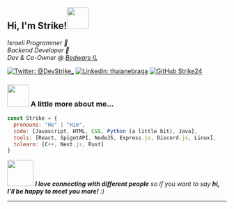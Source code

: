 <h2> Hi, I'm Strike!<img src="https://media.giphy.com/media/mGcNjsfWAjY5AEZNw6/giphy.gif" width="50"></h2>
<p><em>Israeli Programmer 📘<br>
  Backend Developer 👀
  </br>Dev & Co-Owner @ <a href="https://bwil.ml">Bedwars IL</a>
</em></p>

[![Twitter: @DevStrike_](https://img.shields.io/twitter/follow/DevStrike_?style=social)](https://twitter.com/DevStrike_)
[![Linkedin: thaianebraga](https://img.shields.io/badge/-thaianebraga-blue?style=flat-square&logo=Linkedin&logoColor=white&link=https://www.linkedin.com/in/thaianebraga/)](https://www.linkedin.com/in/thaianebraga/)
[![GitHub Strike24](https://img.shields.io/github/followers/Strike24?label=follow&style=social)](https://github.com/Strike24)


### <img src="https://media.giphy.com/media/VgCDAzcKvsR6OM0uWg/giphy.gif" width="50"> A little more about me...  

```javascript
const Strike = {
  pronouns: "He" | "Him",
  code: [Javascript, HTML, CSS, Python (a little bit), Java],
  tools: [React, SpigotAPI, NodeJS, Express.js, Discord.js, Linux],
  tolearn: [C++, Next.js, Rust]
}
```

<img src="https://media.giphy.com/media/LnQjpWaON8nhr21vNW/giphy.gif" width="60"> <em><b>I love connecting with different people</b> so if you want to say <b>hi, I'll be happy to meet you more!</b> :)</em>

---
